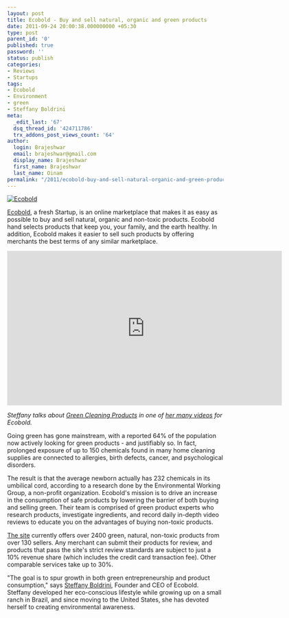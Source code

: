 ```yaml
---
layout: post
title: Ecobold - Buy and sell natural, organic and green products
date: 2011-09-24 20:00:38.000000000 +05:30
type: post
parent_id: '0'
published: true
password: ''
status: publish
categories:
- Reviews
- Startups
tags:
- Ecobold
- Environment
- green
- Steffany Boldrini
meta:
  _edit_last: '67'
  dsq_thread_id: '424711786'
  trx_addons_post_views_count: '64'
author:
  login: Brajeshwar
  email: brajeshwar@gmail.com
  display_name: Brajeshwar
  first_name: Brajeshwar
  last_name: Oinam
permalink: "/2011/ecobold-buy-and-sell-natural-organic-and-green-products/"
---
```

<p><a href="http://www.ecobold.com/"><img src="/static/2011/09/ecobold-logo-230x100.png" alt="Ecobold" class="alignright" /></a></p>
<p><a href="http://www.ecobold.com/">Ecobold</a>, a fresh Startup, is an online marketplace that makes it as easy as possible to buy and sell natural, organic and non-toxic products. Ecobold hand selects products that keep you, your family, and the earth healthy. In addition, Ecobold makes it easier to sell such products by offering merchants the best terms of any similar marketplace.</p>

<p><iframe width="640" height="360" src="http://www.youtube.com/embed/rq-wdHqIHnA" frameborder="0" allowfullscreen></iframe></p>
<p><em>Steffany talks about <a href="http://www.youtube.com/watch?v=rq-wdHqIHnA">Green Cleaning Products</a> in one of <a href="http://www.youtube.com/user/EcoBold">her many videos</a> for Ecobold.</em></p>
<p>Going green has gone mainstream, with a reported 64% of the population now actively looking for green products - and justifiably so. In fact, prolonged exposure of up to 150 chemicals found in many home cleaning supplies are connected to allergies, birth defects, cancer, and psychological disorders.</p>
<p>The result is that the average newborn actually has 232 chemicals in its umbilical cord, according to a research done by the Environmental Working Group, a non-profit organization. Ecobold's mission is to drive an increase in the consumption of safe products by lowering the barrier of both buying and selling green. Their team is comprised of green product experts who research products, investigate ingredients, and record daily in-depth video reviews to educate you on the advantages of buying non-toxic products.</p>
<p><a href="http://www.ecobold.com/">The site</a> currently offers over 2400 green, natural, non-toxic products from over 130 sellers. Any merchant can submit their products for review, and products that pass the site's strict review standards are subject to just a 10% revenue share (which includes the credit card transaction fee). Other comparable services take up to 30%.</p>
<p>"The goal is to spur growth in both green entrepreneurship and product consumption," says <a href="http://twitter.com/steffbold">Steffany Boldrini</a>, Founder and CEO of Ecobold. Steffany developed her eco-conscious lifestyle while growing up on a small ranch in Brazil, and since moving to the United States, she has devoted herself to creating environmental awareness.</p>
